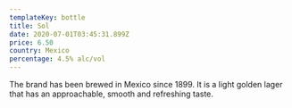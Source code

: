 ```yaml
---
templateKey: bottle
title: Sol
date: 2020-07-01T03:45:31.899Z
price: 6.50
country: Mexico
percentage: 4.5% alc/vol
---
```


The brand has been brewed in Mexico since 1899. It is a light golden lager that has an approachable, smooth and refreshing taste.
